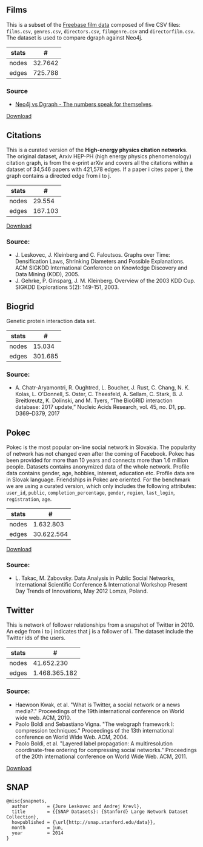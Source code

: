 ## Films

This is a subset of the [Freebase film data](https://github.com/dgraph-io/benchmarks/blob/master/data/21million.rdf.gz) composed of five CSV files: `films.csv`, `genres.csv`, `directors.csv`, `filmgenre.csv` and `directorfilm.csv`.
The dataset is used to compare dgraph against Neo4j.

|  stats     | #        |
| ---------- | -------- |
| nodes      | 32.7642  |
| edges      | 725.788  |


### Source

* [Neo4j vs Dgraph - The numbers speak for themselves](https://open.dgraph.io/post/benchmark-neo4j/).



[Download](https://github.com/dgraph-io/benchmarks/tree/master/data/neo4j)

## Citations

This is a curated version of the **High-energy physics citation networks**. The original dataset, Arxiv HEP-PH (high energy physics phenomenology) citation graph, is from the e-print arXiv and covers all the citations within a dataset of 34,546 papers with 421,578 edges. If a paper i cites paper j, the graph contains a directed edge from i to j. 

|  stats     | #       |
| ---------- | ------- |
| nodes      | 29.554  |
| edges      | 167.103 |


[Download](https://snap.stanford.edu/data/cit-HepPh.html)

### Source:

* J. Leskovec, J. Kleinberg and C. Faloutsos. Graphs over Time: Densification Laws, Shrinking Diameters and Possible Explanations. ACM SIGKDD International Conference on Knowledge Discovery and Data Mining (KDD), 2005.
* J. Gehrke, P. Ginsparg, J. M. Kleinberg. Overview of the 2003 KDD Cup. SIGKDD Explorations 5(2): 149-151, 2003.

## Biogrid

Genetic protein interaction data set.

|  stats     | #       |
| ---------- | ------- |
| nodes      | 15.034  |
| edges      | 301.685 |

### Source:

* A. Chatr-Aryamontri, R. Oughtred, L. Boucher, J. Rust, C. Chang, N. K. Kolas, L. O’Donnell, S. Oster, C. Theesfeld, A. Sellam, C. Stark, B. J. Breitkreutz, K. Dolinski, and M. Tyers, “The BioGRID interaction database: 2017 update,” Nucleic Acids Research, vol. 45, no. D1, pp. D369–D379, 2017

## Pokec

Pokec is the most popular on-line social network in Slovakia. The popularity of network has not changed even after the coming of Facebook. Pokec has been provided for more than 10 years and connects more than 1.6 million people. Datasets contains anonymized data of the whole network. Profile data contains gender, age, hobbies, interest, education etc. Profile data are in Slovak language. Friendships in Pokec are oriented.
For the benchmark we are using a curated version, which only includes the following attributes: `user_id`, `public`, `completion_percentage`, `gender`, `region`, `last_login`, `registration`, `age`.

|  stats     | #           |
| ---------- | ----------- |
| nodes      | 1.632.803   |
| edges      | 30.622.564  |

[Download](https://snap.stanford.edu/data/soc-pokec.html)

### Source:

* L. Takac, M. Zabovsky. Data Analysis in Public Social Networks, International Scientific Conference & International Workshop Present Day Trends of Innovations, May 2012 Lomza, Poland.

## Twitter

This is network of follower relationships from a snapshot of Twitter in 2010. An edge from i to j indicates that j is a follower of i. The dataset include the Twitter ids of the users.

|  stats     | #             |
| ---------- | ------------- |
| nodes      | 41.652.230    |
| edges      | 1.468.365.182 |

### Source:

* Haewoon Kwak, et al. "What is Twitter, a social network or a news media?." Proceedings of the 19th international conference on World wide web. ACM, 2010.
* Paolo Boldi and Sebastiano Vigna. "The webgraph framework I: compression techniques." Proceedings of the 13th international conference on World Wide Web. ACM, 2004.
* Paolo Boldi, et al. "Layered label propagation: A multiresolution coordinate-free ordering for compressing social networks." Proceedings of the 20th international conference on World Wide Web. ACM, 2011.

[Download](https://snap.stanford.edu/data/twitter-2010.html)


## SNAP 
```
@misc{snapnets,
  author       = {Jure Leskovec and Andrej Krevl},
  title        = {{SNAP Datasets}: {Stanford} Large Network Dataset Collection},
  howpublished = {\url{http://snap.stanford.edu/data}},
  month        = jun,
  year         = 2014
}
```